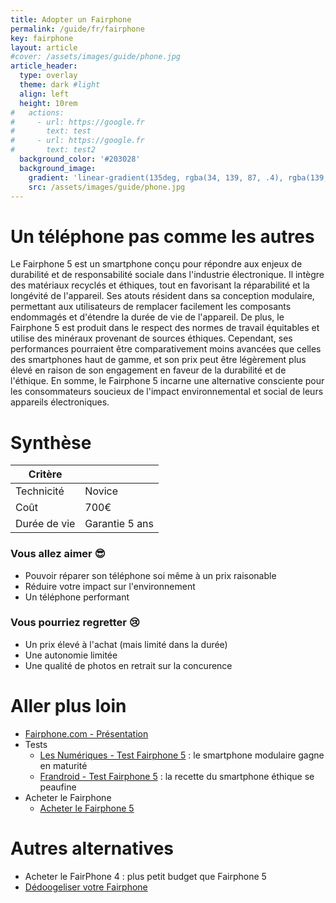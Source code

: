 ```yaml
---
title: Adopter un Fairphone
permalink: /guide/fr/fairphone
key: fairphone
layout: article
#cover: /assets/images/guide/phone.jpg
article_header:
  type: overlay
  theme: dark #light
  align: left
  height: 10rem
#   actions:
#     - url: https://google.fr
#       text: test
#     - url: https://google.fr
#       text: test2
  background_color: '#203028'
  background_image:
    gradient: 'linear-gradient(135deg, rgba(34, 139, 87, .4), rgba(139, 34, 139, .4))'
    src: /assets/images/guide/phone.jpg
---
```


# Un téléphone pas comme les autres

Le Fairphone 5 est un smartphone conçu pour répondre aux enjeux de durabilité et de responsabilité sociale dans l'industrie électronique. Il intègre des matériaux recyclés et éthiques, tout en favorisant la réparabilité et la longévité de l'appareil. Ses atouts résident dans sa conception modulaire, permettant aux utilisateurs de remplacer facilement les composants endommagés et d'étendre la durée de vie de l'appareil. 
De plus, le Fairphone 5 est produit dans le respect des normes de travail équitables et utilise des minéraux provenant de sources éthiques. Cependant, ses performances pourraient être comparativement moins avancées que celles des smartphones haut de gamme, et son prix peut être légèrement plus élevé en raison de son engagement en faveur de la durabilité et de l'éthique. En somme, le Fairphone 5 incarne une alternative consciente pour les consommateurs soucieux de l'impact environnemental et social de leurs appareils électroniques.

#  Synthèse

| Critère       |           |
| ---           | ---       |
| Technicité    | Novice    |
| Coût          | 700€      |
| Durée de vie  | Garantie 5 ans |

### Vous allez aimer 😎
- Pouvoir réparer son téléphone soi même à un prix raisonable
- Réduire votre impact sur l'environnement
- Un téléphone performant

### Vous pourriez regretter 😢 
- Un prix élevé à l'achat (mais limité dans la durée)
- Une autonomie limitée
- Une qualité de photos en retrait sur la concurence

# Aller plus loin

- [Fairphone.com - Présentation](https://shop.fairphone.com/fr/fairphone-5)
- Tests
  - [Les Numériques - Test Fairphone 5](https://www.lesnumeriques.com/telephone-portable/fairphone-5-p73835/test.html) : le smartphone modulaire gagne en maturité
  - [Frandroid - Test Fairphone 5](https://www.frandroid.com/test/1799297_test-fairphone-5-smartphone-ethique) : la recette du smartphone éthique se peaufine
- Acheter le Fairphone
  - [Acheter le Fairphone 5](https://shop.fairphone.com/fr/shop/fairphone-5-273#attr=97)

# Autres alternatives

- Acheter le FairPhone 4 : plus petit budget que Fairphone 5
- [Dédoogeliser votre Fairphone](degoogliser_son_telephone_android)